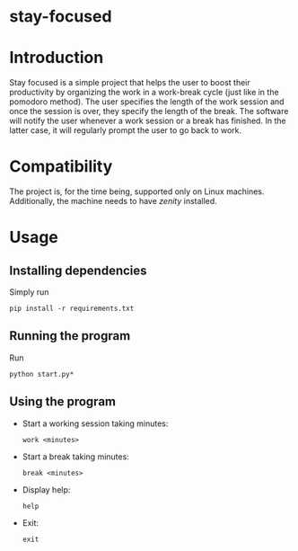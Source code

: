 # stay-focused

# Introduction
Stay focused is a simple project that helps the user to boost their productivity by organizing the work in a work-break cycle (just like in the pomodoro method). The user specifies the length of the work session and once the session is over, they specify the length of the break.
The software will notify the user whenever a work session or a break has finished. In the latter case, it will regularly prompt the user to go back to work.

# Compatibility
The project is, for the time being, supported only on Linux machines. Additionally, the machine needs to have *zenity* installed.

# Usage

## Installing dependencies

Simply run

    pip install -r requirements.txt

## Running the program

Run

    python start.py*
    
## Using the program

* Start a working session taking <minutes> minutes:
   
      work <minutes>

* Start a break taking <minutes> minutes:
  
      break <minutes>
 
* Display help:

      help
      
 * Exit:
 
       exit
       
